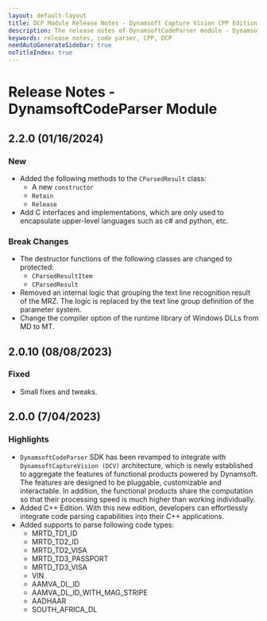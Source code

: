 ```yaml
---
layout: default-layout
title: DCP Module Release Notes - Dynamsoft Capture Vision CPP Edition
description: The release notes of DynamsoftCodeParser module - Dynamsoft Capture Vision CPP Edition.
keywords: release notes, code parser, CPP, DCP
needAutoGenerateSidebar: true
noTitleIndex: true
---
```


# Release Notes - DynamsoftCodeParser Module

## 2.2.0 (01/16/2024)

### New

- Added the following methods to the `CParsedResult` class:
  - A new `constructor`
  - `Retain`
  - `Release`
- Add C interfaces and implementations, which are only used to encapsulate upper-level languages such as c# and python, etc.

### Break Changes

- The destructor functions of the following classes are changed to protected:
  - `CParsedResultItem`
  - `CParsedResult`
- Removed an internal logic that grouping the text line recognition result of the MRZ. The logic is replaced by the text line group definition of the parameter system.
- Change the compiler option of the runtime library of Windows DLLs from MD to MT.

## 2.0.10 (08/08/2023)

### Fixed

- Small fixes and tweaks.

## 2.0.0 (7/04/2023)

### Highlights

- `DynamsoftCodeParser` SDK has been revamped to integrate with `DynamsoftCaptureVision (DCV)` architecture, which is newly established to aggregate the features of functional products powered by Dynamsoft. The features are designed to be pluggable, customizable and interactable. In addition, the functional products share the computation so that their processing speed is much higher than working individually.
- Added C++ Edition. With this new edition, developers can effortlessly integrate code parsing capabilities into their C++ applications.
- Added supports to parse following code types:
  - MRTD_TD1_ID
  - MRTD_TD2_ID
  - MRTD_TD2_VISA
  - MRTD_TD3_PASSPORT
  - MRTD_TD3_VISA
  - VIN
  - AAMVA_DL_ID
  - AAMVA_DL_ID_WITH_MAG_STRIPE
  - AADHAAR
  - SOUTH_AFRICA_DL
